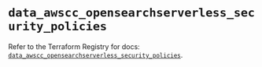 # `data_awscc_opensearchserverless_security_policies`

Refer to the Terraform Registry for docs: [`data_awscc_opensearchserverless_security_policies`](https://registry.terraform.io/providers/hashicorp/awscc/0.70.0/docs/data-sources/opensearchserverless_security_policies).
